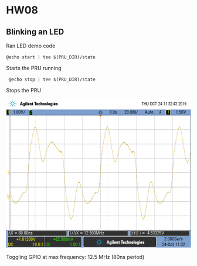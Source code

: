 # HW08

## Blinking an LED

Ran LED demo code

	@echo start | tee $(PRU_DIR)/state

Starts the PRU running

	 @echo stop | tee $(PRU_DIR)/state

Stops the PRU

![TogglingGPIO](https://github.com/LauIsaac/ECE434/blob/master/hw08/ToggleGPIOHW08.png)

Toggling GPIO at max frequency: 12.5 MHz (80ns period)
